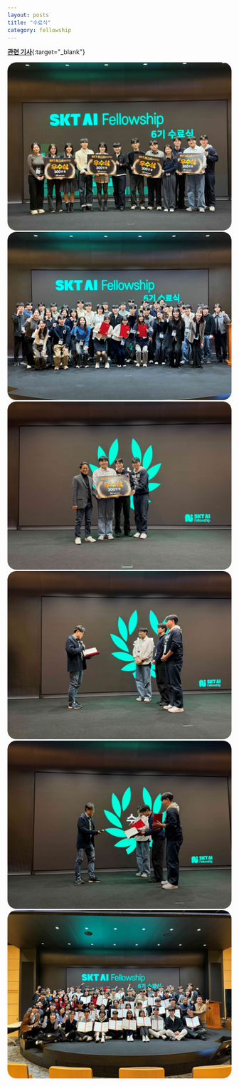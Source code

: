 ```yaml
---
layout: posts
title: "수료식"
category: fellowship
---
```


<style>
  img {
    border-radius: 20px !important;
  }
</style>

[**관련 기사**](https://n.news.naver.com/article/015/0005058901){:target="_blank"}

<div class="post__stage-container">
    <div class="post__stage">
        <img src="/_pages/projects/fellowship/images/3-1.jpg" alt=""/>
    </div>
    <div class="post__stage">
        <img src="/_pages/projects/fellowship/images/3-2.jpg" alt=""/>
    </div>
</div>
<div class="post__stage-container">
    <div class="post__stage">
        <img src="/_pages/projects/fellowship/images/3-3.jpg" alt=""/>
    </div>
    <div class="post__stage">
        <img src="/_pages/projects/fellowship/images/3-4.jpg" alt=""/>
    </div>
</div>
<div class="post__stage-container">
    <div class="post__stage">
        <img src="/_pages/projects/fellowship/images/3-5.jpg" alt=""/>
    </div>
    <div class="post__stage">
        <img src="/_pages/projects/fellowship/images/3-6.jpg" alt=""/>
    </div>
</div>